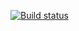 [![Build status](https://ci.appveyor.com/api/projects/status/g6fxkq1pvah9lg7y?svg=true)](https://ci.appveyor.com/project/AlexeyVFrolov/aqa-2-4-1)